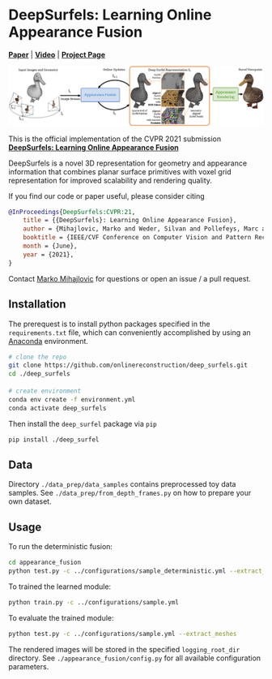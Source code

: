 # DeepSurfels: Learning Online Appearance Fusion
[**Paper**](https://arxiv.org/pdf/2012.14240.pdf) | [**Video**](https://www.youtube.com/watch?v=ilq_5vy4q90) | [**Project Page**](https://onlinereconstruction.github.io/DeepSurfels)

<div style="text-align: center">
    <img src="media/ds_pipeline.png" alt="pipeline"/>
</div>

This is the official implementation of the CVPR 2021 submission [**DeepSurfels: Learning Online Appearance Fusion**](https://onlinereconstruction.github.io/DeepSurfels)

DeepSurfels is a novel 3D representation for geometry and appearance information that combines planar surface primitives with voxel grid representation for improved scalability and rendering quality.

If you find our code or paper useful, please consider citing

```bibtex
@InProceedings{DeepSurfels:CVPR:21,
    title = {{DeepSurfels}: Learning Online Appearance Fusion},
    author = {Mihajlovic, Marko and Weder, Silvan and Pollefeys, Marc and Oswald, Martin R.},
    booktitle = {IEEE/CVF Conference on Computer Vision and Pattern Recognition (CVPR)},
    month = {June},
    year = {2021},
}
```
Contact [Marko Mihajlovic](mailto:markomih@ethz.ch) for questions or open an issue / a pull request.

## Installation
The prerequest is to install python packages specified in the `requirements.txt` file, which can conveniently 
accomplished by using an [Anaconda](https://www.anaconda.com/) environment.
```bash
# clone the repo
git clone https://github.com/onlinereconstruction/deep_surfels.git
cd ./deep_surfels

# create environment
conda env create -f environment.yml
conda activate deep_surfels
```
Then install the `deep_surfel` package via `pip`
```bash
pip install ./deep_surfel
```

## Data
Directory `./data_prep/data_samples` contains preprocessed toy data samples.
See `./data_prep/from_depth_frames.py` on how to prepare your own dataset. 

## Usage
To run the deterministic fusion:  
```bash
cd appearance_fusion
python test.py -c ../configurations/sample_deterministic.yml --extract_meshes
```
To trained the learned module:
```bash
python train.py -c ../configurations/sample.yml
```
To evaluate the trained module:
```bash
python test.py -c ../configurations/sample.yml --extract_meshes
```
The rendered images will be stored in the specified `logging_root_dir` directory. 
See `./appearance_fusion/config.py` for all available configuration parameters.  
